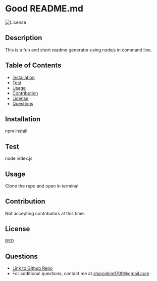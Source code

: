 
# Good README.md
![License](https://img.shields.io/badge/license-BSD-blue.svg)
## Description 
This is a fun and short readme generator using nodejs in command line.

## Table of Contents
  * [Installation](#installation})
  * [Test](#test)
  * [Usage](#usage)
  * [Contribution](#contribution)
  * [License](#license)
  * [Questions](#questions)
  
## Installation 
npm install

## Test 
node index.js

## Usage 
Clone the repo and open in terminal

## Contribution 
Not accepting contributors at this time.

## License
BSD

## Questions 
* [Link to Github Repo](https://github.com/sharonkim09)
* For additional questions, contact me at sharonkim1709@gmail.com

